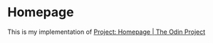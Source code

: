 # Homepage

This is my implementation of [Project: Homepage | The Odin Project](https://www.theodinproject.com/lessons/node-path-advanced-html-and-css-homepage)
